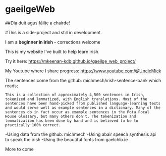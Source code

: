 # gaeilgeWeb

##Dia duit agus fáilte a chairde!

#This is a side-project and still in development.

I am a **beginner in irish** - corrections welcome

This is my website I've built to help learn irish.

Try it here: https://mkeenan-kdb.github.io/gaeilge_web_project/

My Youtube where I share progress: https://www.youtube.com/@UncleMick

The sentences come from the github: michmech/irish-sentence-bank
which reads;

`This is a collection of approximately 4,500 sentences in Irish, tokenized and lemmatized, with English translations. Most of the sentences have been hand-picked from published language-learning texts and would serve well as example sentences in a dictionary. Many of the sentences do in fact occur as example sentences in the Pota Focal House Glossary, but many others don't. The tokenization and lemmatization has been done by hand and is believed to be to practically 100% correct.`

-Using data from the github: michmech
-Using abair speech synthesis api to speak the irish
-Using the beautiful fonts from gaelchlo.ie

More to come
